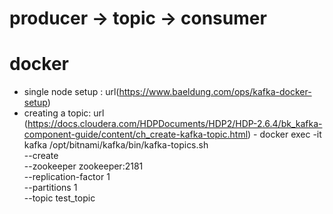 # producer -> topic -> consumer

# docker
- single node setup : url(https://www.baeldung.com/ops/kafka-docker-setup)
- creating a topic: url (https://docs.cloudera.com/HDPDocuments/HDP2/HDP-2.6.4/bk_kafka-component-guide/content/ch_create-kafka-topic.html)
      - docker exec -it kafka /opt/bitnami/kafka/bin/kafka-topics.sh \
        --create \
        --zookeeper zookeeper:2181 \
        --replication-factor 1 \
        --partitions 1 \
        --topic test_topic
